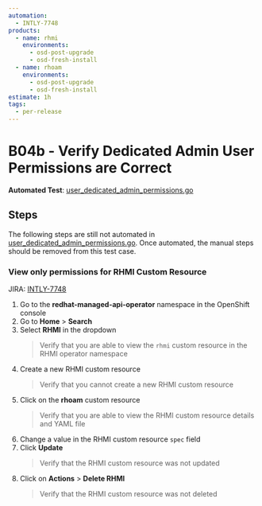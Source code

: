 ```yaml
---
automation:
  - INTLY-7748
products:
  - name: rhmi
    environments:
      - osd-post-upgrade
      - osd-fresh-install
  - name: rhoam
    environments:
      - osd-post-upgrade
      - osd-fresh-install
estimate: 1h
tags:
  - per-release
---
```


# B04b - Verify Dedicated Admin User Permissions are Correct

**Automated Test**: [user_dedicated_admin_permissions.go](https://github.com/integr8ly/integreatly-operator/blob/master/test/common/user_dedicated_admin_permissions.go)

## Steps

The following steps are still not automated in [user_dedicated_admin_permissions.go](https://github.com/integr8ly/integreatly-operator/blob/master/test/common/user_dedicated_admin_permissions.go). Once automated, the manual steps should be removed from this test case.

### View only permissions for RHMI Custom Resource

JIRA: [INTLY-7748](https://issues.redhat.com/browse/INTLY-7748)

1. Go to the **redhat-managed-api-operator** namespace in the OpenShift console
2. Go to **Home** > **Search**
3. Select **RHMI** in the dropdown
   > Verify that you are able to view the `rhmi` custom resource in the RHMI operator namespace
4. Create a new RHMI custom resource
   > Verify that you cannot create a new RHMI custom resource
5. Click on the **rhoam** custom resource
   > Verify that you are able to view the RHMI custom resource details and YAML file
6. Change a value in the RHMI custom resource `spec` field
7. Click **Update**
   > Verify that the RHMI custom resource was not updated
8. Click on **Actions** > **Delete RHMI**
   > Verify that the RHMI custom resource was not deleted
